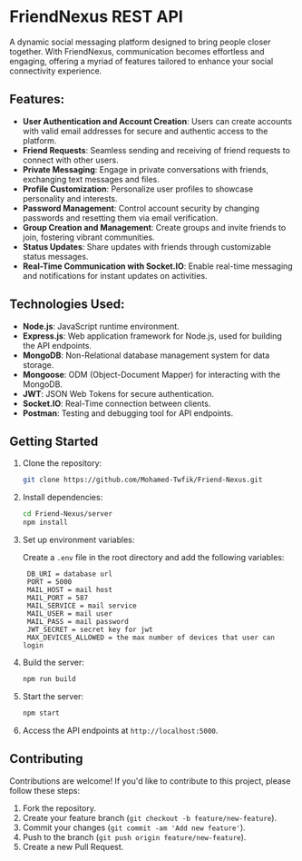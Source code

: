 # FriendNexus REST API

A dynamic social messaging platform designed to bring people closer together. With FriendNexus, communication becomes effortless and engaging, offering a myriad of features tailored to enhance your social connectivity experience.

## Features:

- **User Authentication and Account Creation**: Users can create accounts with valid email addresses for secure and authentic access to the platform.
- **Friend Requests**: Seamless sending and receiving of friend requests to connect with other users.
- **Private Messaging**: Engage in private conversations with friends, exchanging text messages and files.
- **Profile Customization**: Personalize user profiles to showcase personality and interests.
- **Password Management**: Control account security by changing passwords and resetting them via email verification.
- **Group Creation and Management**: Create groups and invite friends to join, fostering vibrant communities.
- **Status Updates**: Share updates with friends through customizable status messages.
- **Real-Time Communication with Socket.IO**: Enable real-time messaging and notifications for instant updates on activities.

<!-- ## API Documentation

- Detailed API documentation can be found in the [API Documentation](./API_DOCUMENTATION.md) file. -->

## Technologies Used:

- **Node.js**: JavaScript runtime environment.
- **Express.js**: Web application framework for Node.js, used for building the API endpoints.
- **MongoDB**: Non-Relational database management system for data storage.
- **Mongoose**: ODM (Object-Document Mapper) for interacting with the MongoDB.
- **JWT**: JSON Web Tokens for secure authentication.
- **Socket.IO**: Real-Time connection between clients. 
- **Postman**: Testing and debugging tool for API endpoints.

## Getting Started

1. Clone the repository:

   ```bash
   git clone https://github.com/Mohamed-Twfik/Friend-Nexus.git
   ```

2. Install dependencies:

   ```bash
   cd Friend-Nexus/server
   npm install
   ```

3. Set up environment variables:

   Create a `.env` file in the root directory and add the following variables:

   ```plaintext
    DB_URI = database url
    PORT = 5000
    MAIL_HOST = mail host
    MAIL_PORT = 587
    MAIL_SERVICE = mail service
    MAIL_USER = mail user
    MAIL_PASS = mail password
    JWT_SECRET = secret key for jwt
    MAX_DEVICES_ALLOWED = the max number of devices that user can login
   ```
4. Build the server:

   ```bash
   npm run build
   ```

5. Start the server:

   ```bash
   npm start
   ```

6. Access the API endpoints at `http://localhost:5000`.


## Contributing

Contributions are welcome! If you'd like to contribute to this project, please follow these steps:

1. Fork the repository.
2. Create your feature branch (`git checkout -b feature/new-feature`).
3. Commit your changes (`git commit -am 'Add new feature'`).
4. Push to the branch (`git push origin feature/new-feature`).
5. Create a new Pull Request.

<!-- ## License:
This project is licensed under the [MIT License](LICENSE). -->